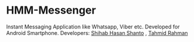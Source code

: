 # HMM-Messenger
Instant Messaging Application like Whatsapp, Viber etc. Developed for Android Smartphone.
Developers: 
<a href="https://www.facebook.com/shihabhasan.shanto">Shihab Hasan Shanto</a> , <a href="https://github.com/tahmedge">Tahmid Rahman</a>
